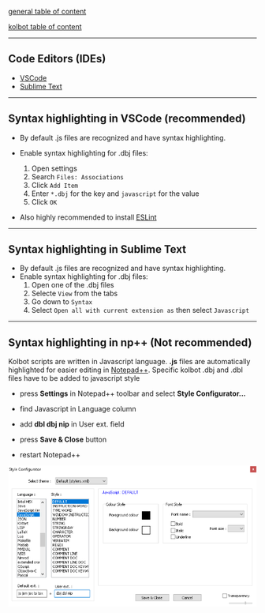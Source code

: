 [general table of content](https://github.com/blizzhackers/documentation/#diablo-2-botting-system)

[kolbot table of content](https://github.com/blizzhackers/documentation/tree/master/kolbot/#kolbot)

---

## Code Editors (IDEs)

* [VSCode](https://code.visualstudio.com/)
* [Sublime Text](https://www.sublimetext.com/download)

---

## Syntax highlighting in VSCode (recommended)
 - By default .js files are recognized and have syntax highlighting.
 - Enable syntax highlighting for .dbj files:
   1) Open settings
   2) Search `Files: Associations`
   3) Click `Add Item`
   4) Enter `*.dbj` for the key and `javascript` for the value
   5) Click `OK`

  - Also highly recommended to install [ESLint](https://marketplace.visualstudio.com/items?itemName=dbaeumer.vscode-eslint)
---

## Syntax highlighting in Sublime Text
 - By default .js files are recognized and have syntax highlighting.
 - Enable syntax highlighting for .dbj files:
   1) Open one of the .dbj files
   2) Selecte `View` from the tabs
   3) Go down to `Syntax`
   4) Select `Open all with current extension as` then select `Javascript`
---

## Syntax highlighting in np++ (Not recommended)

Kolbot scripts are written in Javascript language. **.js** files are automatically highlighted for easier editing in [Notepad++](https://notepad-plus-plus.org/downloads/).
Specific kolbot .dbj and .dbl files have to be added to javascript style

* press **Settings** in Notepad++ toolbar and select **Style Configurator...**

* find Javascript in Language column

* add **dbl dbj nip** in User ext. field

* press **Save & Close** button

* restart Notepad++


![np++](img/kolbot-np++styleconfigurator.png)
